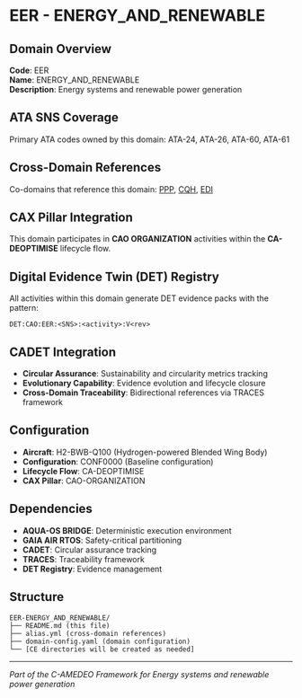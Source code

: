 # EER - ENERGY_AND_RENEWABLE

## Domain Overview
**Code**: EER  
**Name**: ENERGY_AND_RENEWABLE  
**Description**: Energy systems and renewable power generation

## ATA SNS Coverage
Primary ATA codes owned by this domain:
ATA-24, ATA-26, ATA-60, ATA-61

## Cross-Domain References
Co-domains that reference this domain:
[PPP](../PPP-*/), [CQH](../CQH-*/), [EDI](../EDI-*/)

## CAX Pillar Integration
This domain participates in **CAO ORGANIZATION** activities within the **CA-DEOPTIMISE** lifecycle flow.

## Digital Evidence Twin (DET) Registry
All activities within this domain generate DET evidence packs with the pattern:
```
DET:CAO:EER:<SNS>:<activity>:V<rev>
```

## CADET Integration
- **Circular Assurance**: Sustainability and circularity metrics tracking
- **Evolutionary Capability**: Evidence evolution and lifecycle closure
- **Cross-Domain Traceability**: Bidirectional references via TRACES framework

## Configuration
- **Aircraft**: H2-BWB-Q100 (Hydrogen-powered Blended Wing Body)
- **Configuration**: CONF0000 (Baseline configuration)
- **Lifecycle Flow**: CA-DEOPTIMISE
- **CAX Pillar**: CAO-ORGANIZATION

## Dependencies
- **AQUA-OS BRIDGE**: Deterministic execution environment
- **GAIA AIR RTOS**: Safety-critical partitioning
- **CADET**: Circular assurance tracking
- **TRACES**: Traceability framework
- **DET Registry**: Evidence management

## Structure
```
EER-ENERGY_AND_RENEWABLE/
├── README.md (this file)
├── alias.yml (cross-domain references)
├── domain-config.yaml (domain configuration)
└── [CE directories will be created as needed]
```

---
*Part of the C-AMEDEO Framework for Energy systems and renewable power generation*